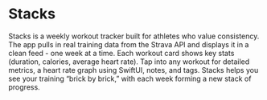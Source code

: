 # Stacks

Stacks is a weekly workout tracker built for athletes who value consistency. The app pulls in real training data from the Strava API and displays it in a clean feed - one week at a time. Each workout card shows key stats (duration, calories, average heart rate). Tap into any workout for detailed metrics, a heart rate graph using SwiftUI, notes, and tags. Stacks helps you see your training “brick by brick,” with each week forming a new stack of progress.
